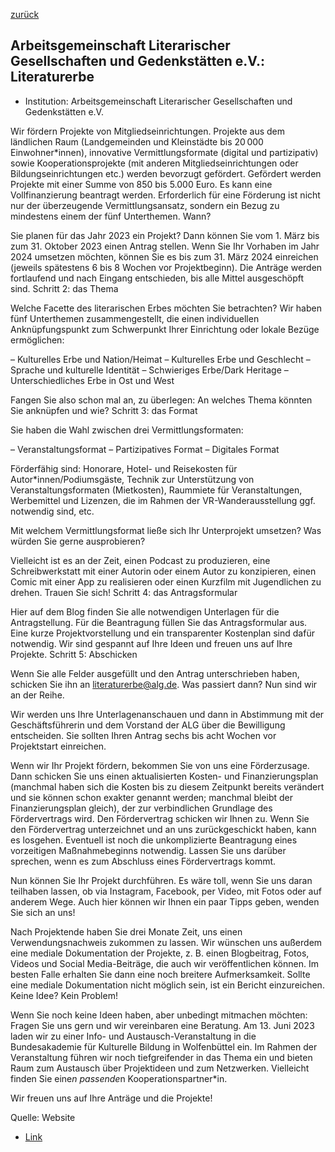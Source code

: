 [zurück](/funding/)

## Arbeitsgemeinschaft Literarischer Gesellschaften und Gedenkstätten e.V.: Literaturerbe


* Institution: Arbeitsgemeinschaft Literarischer Gesellschaften und Gedenkstätten e.V.

Wir fördern Projekte von Mitgliedseinrichtungen. Projekte aus dem ländlichen Raum (Landgemeinden und Kleinstädte bis 20 000 Einwohner*innen), innovative Vermittlungsformate (digital und partizipativ) sowie Kooperationsprojekte (mit anderen Mitgliedseinrichtungen oder Bildungseinrichtungen etc.) werden bevorzugt gefördert. Gefördert werden Projekte mit einer Summe von 850 bis 5.000 Euro. Es kann eine Vollfinanzierung beantragt werden. Erforderlich für eine Förderung ist nicht nur der überzeugende Vermittlungsansatz, sondern ein Bezug zu mindestens einem der fünf Unterthemen.
Wann?

Sie planen für das Jahr 2023 ein Projekt? Dann können Sie vom 1. März bis zum 31. Oktober 2023 einen Antrag stellen. Wenn Sie Ihr Vorhaben im Jahr 2024 umsetzen möchten, können Sie es bis zum 31. März 2024 einreichen (jeweils spätestens 6 bis 8 Wochen vor Projektbeginn). Die Anträge werden fortlaufend und nach Eingang entschieden, bis alle Mittel ausgeschöpft sind.
Schritt 2: das Thema

Welche Facette des literarischen Erbes möchten Sie betrachten? Wir haben fünf Unterthemen zusammengestellt, die einen individuellen Anknüpfungspunkt zum Schwerpunkt Ihrer Einrichtung oder lokale Bezüge ermöglichen:

– Kulturelles Erbe und Nation/Heimat
– Kulturelles Erbe und Geschlecht
– Sprache und kulturelle Identität
– Schwieriges Erbe/Dark Heritage
– Unterschiedliches Erbe in Ost und West

Fangen Sie also schon mal an, zu überlegen: An welches Thema könnten Sie anknüpfen und wie?
Schritt 3: das Format

Sie haben die Wahl zwischen drei Vermittlungsformaten:

– Veranstaltungsformat
– Partizipatives Format
– Digitales Format

Förderfähig sind: Honorare, Hotel- und Reisekosten für Autor*innen/Podiumsgäste, Technik zur Unterstützung von Veranstaltungsformaten (Mietkosten), Raummiete für Veranstaltungen, Werbemittel und Lizenzen, die im Rahmen der VR-Wanderausstellung ggf. notwendig sind, etc.

Mit welchem Vermittlungsformat ließe sich Ihr Unterprojekt umsetzen? Was würden Sie gerne ausprobieren? 

Vielleicht ist es an der Zeit, einen Podcast zu produzieren, eine Schreibwerkstatt mit einer Autorin oder einem Autor zu konzipieren, einen Comic mit einer App zu realisieren oder einen Kurzfilm mit Jugendlichen zu drehen. Trauen Sie sich!
Schritt 4: das Antragsformular

Hier auf dem Blog finden Sie alle notwendigen Unterlagen für die Antragstellung. Für die Beantragung füllen Sie das Antragsformular aus. Eine kurze Projektvorstellung und ein transparenter Kostenplan sind dafür notwendig. Wir sind gespannt auf Ihre Ideen und freuen uns auf Ihre Projekte.
Schritt 5: Abschicken

Wenn Sie alle Felder ausgefüllt und den Antrag unterschrieben haben, schicken Sie ihn an literaturerbe@alg.de.
Was passiert dann? Nun sind wir an der Reihe.

Wir werden uns Ihre Unterlagenanschauen und dann in Abstimmung mit der Geschäftsführerin und dem Vorstand der ALG über die Bewilligung entscheiden. Sie sollten Ihren Antrag sechs bis acht Wochen vor Projektstart einreichen. 

Wenn wir Ihr Projekt fördern, bekommen Sie von uns eine Förderzusage. Dann schicken Sie uns einen aktualisierten Kosten- und Finanzierungsplan (manchmal haben sich die Kosten bis zu diesem Zeitpunkt bereits verändert und sie können schon exakter genannt werden; manchmal bleibt der Finanzierungsplan gleich), der zur verbindlichen Grundlage des Fördervertrags wird. Den Fördervertrag schicken wir Ihnen zu. Wenn Sie den Fördervertrag unterzeichnet und an uns zurückgeschickt haben, kann es losgehen. Eventuell ist noch die unkomplizierte Beantragung eines vorzeitigen Maßnahmebeginns notwendig. Lassen Sie uns darüber sprechen, wenn es zum Abschluss eines Fördervertrags kommt. 

Nun können Sie Ihr Projekt durchführen. Es wäre toll, wenn Sie uns daran teilhaben lassen, ob via Instagram, Facebook, per Video, mit Fotos oder auf anderem Wege. Auch hier können wir Ihnen ein paar Tipps geben, wenden Sie sich an uns!

Nach Projektende haben Sie drei Monate Zeit, uns einen Verwendungsnachweis zukommen zu lassen. Wir wünschen uns außerdem eine mediale Dokumentation der Projekte, z. B. einen Blogbeitrag, Fotos, Videos und Social Media-Beiträge, die auch wir veröffentlichen können. Im besten Falle erhalten Sie dann eine noch breitere Aufmerksamkeit. Sollte eine mediale Dokumentation nicht möglich sein, ist ein Bericht einzureichen.
Keine Idee? Kein Problem!

Wenn Sie noch keine Ideen haben, aber unbedingt mitmachen möchten: Fragen Sie uns gern und wir vereinbaren eine Beratung. Am 13. Juni 2023 laden wir zu einer Info- und Austausch-Veranstaltung in die Bundesakademie für Kulturelle Bildung in Wolfenbüttel ein. Im Rahmen der Veranstaltung führen wir noch tiefgreifender in das Thema ein und bieten Raum zum Austausch über Projektideen und zum Netzwerken. Vielleicht finden Sie eine*n passende*n Kooperationspartner*in.

Wir freuen uns auf Ihre Anträge und die Projekte! 

Quelle: Website

* [Link](https://literaturerbe.de/foerderung)